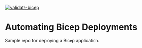 [![validate-bicep](https://github.com/Chambras/TestBicepAutomation/actions/workflows/bicep.yml/badge.svg)](https://github.com/Chambras/TestBicepAutomation/actions/workflows/bicep.yml)

# Automating Bicep Deployments

Sample repo for deploying a Bicep application.